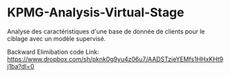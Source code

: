 # KPMG-Analysis-Virtual-Stage
Analyse des caractéristiques d'une base de donnée de clients pour le ciblage avec un modèle supervisé. 

Backward Elimibation code Link: https://www.dropbox.com/sh/pknk0g9yu4z06u7/AADSTzieYEMfs1HHxKHt9j1ba?dl=0
